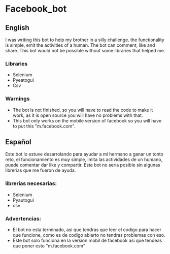# Facebook_bot

## English
I was writing this bot to help my brother in a silly challenge. the functionality is simple, emit the activities of a human. The bot can comment, like and share. This bot would not be possible without some libraries that helped me.

### Libraries
- Selenium
- Pyeatogui
- Csv
### Warnings
- The bot is not finished, so you will have to read the code to make it work, as it is open source you will have no problems with that.
- This bot only works on the mobile version of facebook so you will have to put this "m.facebook.com".


## Español
Este bot lo estuve desarrolando para ayudar a mi hermano a ganar un tonto reto, el funcionamiento es muy simple, imita las actividades de un humano, puede comentar dar like y compartir. Este bot no seria posible sin algunas librerias que me fueron de ayuda.

### librerias necesarias:
- Selenium 
- Pyautogui
- csv

### Advertencias:
- El bot no esta terminado, asi que tendras que leer el codigo para hacer que funcione, como es de codigo abierto no tendras problemas con eso.
- Este bot solo funciona en la version mobil de facebook asi que tendeas que poner esto "m.facebook.com"

